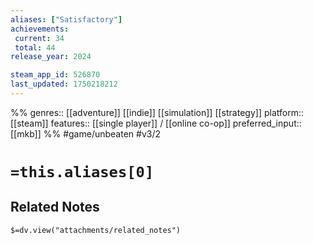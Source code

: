 ```yaml
---
aliases: ["Satisfactory"]
achievements:
 current: 34
 total: 44
release_year: 2024

steam_app_id: 526870
last_updated: 1750218212
---
```

%%
genres:: [[adventure]] [[indie]] [[simulation]] [[strategy]]
platform:: [[steam]]
features:: [[single player]] / [[online co-op]]
preferred_input:: [[mkb]]
%%
#game/unbeaten
#v3/2

# `=this.aliases[0]`
## Related Notes
`$=dv.view("attachments/related_notes")`